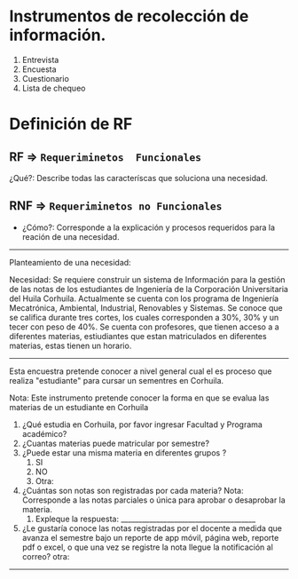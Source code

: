 # Instrumentos de recolección de información.

1. Entrevista
2. Encuesta
3. Cuestionario
4. Lista de chequeo

# Definición de RF 

## RF => `Requeriminetos  Funcionales`

¿Qué?: Describe todas las caracteríscas que soluciona una necesidad.


## RNF => `Requeriminetos no Funcionales`

* ¿Cómo?: Corresponde a la explicación y procesos requeridos para la reación de una necesidad. 

-----------------------------------------------------------

Planteamiento de una necesidad:

Necesidad: Se requiere construir un sistema de Información para la gestión de las notas de los estudiantes de Ingeniería de la Corporación Universitaria del Huila  Corhuila. Actualmente se cuenta con los programa de Ingeniería Mecatrónica, Ambiental, Industrial, Renovables y Sistemas. Se conoce que se califica durante tres cortes, los cuales corresponden a 30%, 30% y un tecer con peso de 40%. Se cuenta con profesores, que tienen acceso a a diferentes materias, estiudiantes que estan matriculados en diferentes materias, estas tienen un horario. 

-----------------------------------------------------------
Esta encuestra pretende conocer a nivel general cual el es proceso que realiza  "estudiante" para cursar un sementres en Corhuila. 

Nota: Este instrumento pretende conocer la forma en que se evalua las materias de un estudiante en Corhuila 

1. ¿Qué estudia en Corhuila, por favor ingresar Facultad y Programa académico?
2. ¿Cuantas materias puede matricular por semestre?
3. ¿Puede estar una misma materia en diferentes grupos ?
   1. SI
   2. NO
   3. Otra:
4.  ¿Cuántas son notas son registradas por cada materia?
    Nota: Corresponde a las notas parciales o única para aprobar o desaprobar la materia. 
    1.  Expleque la respuesta: ______________________________________
5.  ¿Le gustaría conoce las notas registradas por el docente a medida que avanza el semestre bajo un reporte de app móvil, página web, reporte pdf o excel, o que una vez se registre la nota llegue la notificación al correo?
   otra: 
   ______________________

   